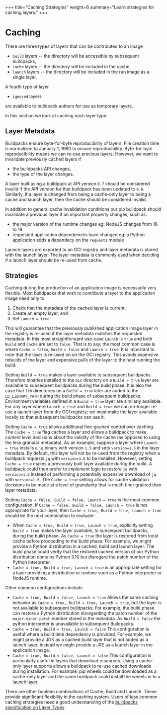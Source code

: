 +++
title="Caching Strategies"
weight=6
summary="Learn strategies for caching layers."
+++

# Caching

There are three types of layers that can be contributed to an image

* `build` layers -- the directory will be accessible by subsequent buildpacks,
* `cache` layers -- the directory will be included in the cache,
* `launch` layers -- the directory will be included in the run image as a single layer,

A fourth type of layer

* `ignored` layers

are available to buildpack authors for use as temporary layers.

In this section we look at caching each layer type.

## Layer Metadata

Buildpacks ensure byte-for-byte reproducibility of layers.  File creation time is normalized to January 1, 1980 to ensure reproducibility.  Byte-for-byte reproducibility means we can re-use previous layers.  However, we want to invalidate previously cached layers if

* the buildpacks API changes,
* the type of the layer changes.

A layer built using a buildpack at API version `0.7` should be considered invalid if the API version for that buildpack has been updated to `0.8`.  Similarly, if a layer is changed from being a cache-only layer to being a cache and launch layer, then the cache should be considered invalid.

In addition to general cache invalidation conditions our pip buildpack should invalidate a previous layer if an important property changes, such as:

* the major version of the runtime changes eg: NodeJS changes from 16 to 18
* requested application dependencies have changed eg: a Python application adds a dependecy on the `requests` module

Launch layers are exported to an OCI registry and layer metadata is stored with the launch layer.  The layer metadata is commonly used when deciding if a launch layer should be re-used from cache.

## Strategies

Caching during the production of an application image is necessarily very flexible.  Most buildpacks that wish to contribute a layer to the application image need only to

1. Check that the metadata of the cached layer is current,
2. Create an empty layer, and
3. Set `Launch = true`.

This will guarantee that the previously published application image layer in the registry is re-used if the layer metadata matches the requested metadata.  In this most straightforward use-case `Launch` is `true` and both `Build` and `Cache` are set to `false`.  That is to say, the most common case is where `Cache = false`, `Build = false` and `Launch = true`.  It is important to note that the layer is re-used on on the OCI registry.  This avoids expensive rebuilds of the layer and expensive pulls of the layer to the host running the build.

Setting `Build = true` makes a layer available to subsequent buildpacks.  Therefore binaries installed to the `bin` directory on a `Build = true` layer are available to subsequent buildpacks during the build phase.  It is also the case that `lib` directories on a `Build = true` later are added to the `LD_LIBRARY_PATH` during the build phase of subsequent buildpacks.  Environment variables defined in a `Build = true` layer are similarly available.  For any layer where `Launch = true` and `Build = true` we can no-longer re-use a launch layer from the OCI registry; we must make the layer available locally so that subsequent buildpacks can use it.

Setting `Cache = true` allows additional fine-grained control over caching.  The `Cache = true` flag caches a layer and allows a buildpack to make _content_ level decisions about the validity of the cache (as opposed to using the less granular metadata).  As an example, suppose a layer where `Launch = true` installs a `jq` binary with version `1.5` and sets `version=1.5` in the layer metadata.  By default, this layer will not be re-used from the registry when a buildpack requests `jq` with `version=1.6` to be installed.  However, setting `Cache = true` makes a previously built layer available during the build.  A buildpack could then prefer to implement logic to restore `jq` with `version=1.5` instead of performing a potentially expensive download of `jq` with `version=1.6`.  The `Cache = true` setting allows for cache validation decisions to be made at a level of granularity that is much finer grained than layer metadata.

Setting `Cache = false, Build = false, Launch = true` is the most common configuration.  If `Cache = false, Build = false, Launch = true` is not appropriate for your layer, then `Cache = true, Build = true, Launch = true` should be the next combination to evaluate:

* When `Cache = true, Build = true, Launch = true`, explicitly setting `Build = true` makes the layer available, to subsequent buildpacks, during the build phase.  As `Cache = true` the layer is restored from local cache before proceeding to the build phase.  For example, we might provide a Python distribution in a cached, build and launch layer.  The build phase could verify that the restored cached version of our Python distribution contains Python 3.10 but disregard the patch number of the Python interpreter.
* `Cache = true, Build = true, Launch = true` is an appropriate setting for a layer providing a distribution or runtime such as a Python interpreter or NodeJS runtime.

Other common configurations include

* `Cache = true, Build = false, Launch = true` Allows the same caching behavior as `Cache = true, Build = true, Launch = true`, but the layer is not available to subsequent buildpacks.  For example, the build phase can restore a Python distribution disregarding the patch number of the `major.minor.patch` number stored in the metadata.  As `Build = false` the python interpreter is unavailable to subsequent Buildpacks.
* `Cache = true, Build = true, Launch = false` This configuration is useful where a build time dependency is provided.  For example, we might provide a JDK as a cached build layer that is not added as a launch layer.  Instead we might provide a JRE as a launch layer in the application image.
* `Cache = true, Build = false, Launch = false` This configuration is particularly useful in layers that download resources.  Using a cache-only layer supports allows a  buildpack to re-use cached downloads during installation.  For example, pip wheels could be downloaded as a cache-only layer and the same buildpack could install the wheels in to a launch layer.

There are other boolean combinations of Cache, Build and Launch.  These provide significant flexibility in the caching system.  Users of less common caching strategies need a good understanding of the [buildpacks specification on Layer Types](https://github.com/buildpacks/spec/blob/main/buildpack.md#layer-types
).